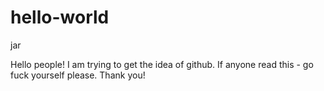 # hello-world
jar


Hello people!
I am trying to get the idea of github.
If anyone read this - go fuck yourself please.
Thank you!
